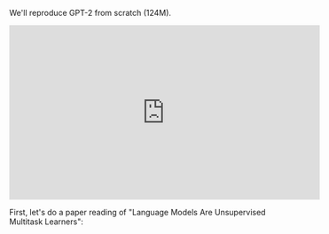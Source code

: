 
We'll reproduce GPT-2 from scratch (124M).

<iframe width="560" height="315" src="https://youtu.be/l8pRSuU81PU?si=Beus3pzegDf7rWHa" frameborder="0" allow="accelerometer; autoplay; clipboard-write; encrypted-media; gyroscope; picture-in-picture" allowfullscreen></iframe>

First, let's do a paper reading of "Language Models Are Unsupervised Multitask Learners":

